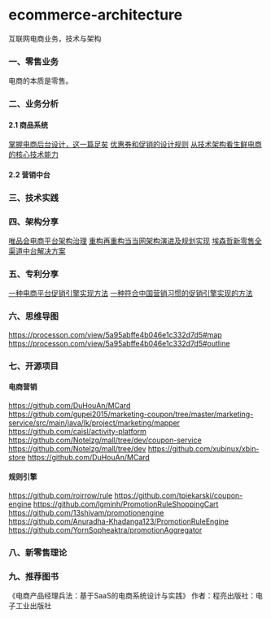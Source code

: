 # ecommerce-architecture

互联网电商业务，技术与架构


### 一、零售业务

电商的本质是零售。


### 二、业务分析

#### 2.1 商品系统

[掌握电商后台设计，这一篇足矣](https://kuaibao.qq.com/s/20191216A0DBIC00)
[优惠券和促销的设计规则](https://www.pmcaff.com/article/index/522932721808512ps)
[从技术架构看生鲜电商的核心技术能力](http://www.woshipm.com/pd/4109404.html) 

#### 2.2 营销中台


### 三、技术实践


### 四、架构分享


[唯品会电商平台架构治理](https://myslide.cn/slides/3889)
[重构再重构当当网架构演进及规划实现](https://myslide.cn/slides/3771)
[埃森哲新零售全渠道中台解决方案](https://www.accenture.com/_acnmedia/PDF-87/Accenture-New-Retail-Omnichannel-Mid-Office-Solution.pdf)


### 五、专利分享

[一种电商平台促销引擎实现方法](https://patents.google.com/patent/CN104463621A/zh)
[一种符合中国营销习惯的促销引擎实现的方法](https://patents.google.com/patent/CN106408345A/zh)

### 六、思维导图

https://processon.com/view/5a95abffe4b046e1c332d7d5#map
https://processon.com/view/5a95abffe4b046e1c332d7d5#outline

### 七、开源项目

#### 电商营销

https://github.com/DuHouAn/MCard
https://github.com/gupei2015/marketing-coupon/tree/master/marketing-service/src/main/java/lk/project/marketing/mapper
https://github.com/caisl/activity-platform
https://github.com/Notelzg/mall/tree/dev/coupon-service
https://github.com/Notelzg/mall/tree/dev
https://github.com/xubinux/xbin-store
https://github.com/DuHouAn/MCard


#### 规则引擎
https://github.com/roirrow/rule
https://github.com/tpiekarski/coupon-engine
https://github.com/lgminh/PromotionRuleShoppingCart
https://github.com/13shivam/promotionengine
https://github.com/Anuradha-Khadanga123/PromotionRuleEngine
https://github.com/YornSopheaktra/promotionAggregator


### 八、新零售理论


### 九、推荐图书

《电商产品经理兵法：基于SaaS的电商系统设计与实践》
作者：程亮出版社：电子工业出版社


